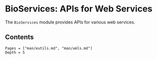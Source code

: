 # BioServices: APIs for Web Services

The `BioServices` module provides APIs for various web services.

## Contents

```@contents
Pages = ["man/eutils.md", "man/umls.md"]
Depth = 5
```
